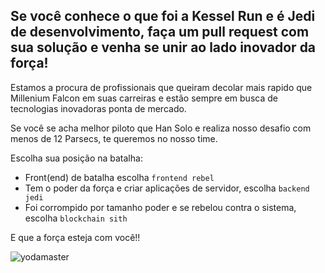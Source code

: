## Se você conhece o que foi a Kessel Run e é Jedi de desenvolvimento, faça um pull request com sua solução e venha se unir ao lado inovador da força!

Estamos a procura de profissionais que queiram decolar mais rapido que Millenium Falcon em suas carreiras e estão sempre em busca de tecnologias inovadoras ponta de mercado.

Se você se acha melhor piloto que Han Solo e realiza nosso desafio com menos de 12 Parsecs, te queremos no nosso time.

Escolha sua posição na batalha:
* Front(end) de batalha escolha `frontend rebel`
* Tem o poder da força e criar aplicações de servidor, escolha `backend jedi`
* Foi corrompido por tamanho poder e se rebelou contra o sistema, escolha `blockchain sith`

E que a força esteja com você!!

![yodamaster](https://observatoriodocinema.bol.uol.com.br/wp-content/uploads/2016/02/yoda.jpg)

